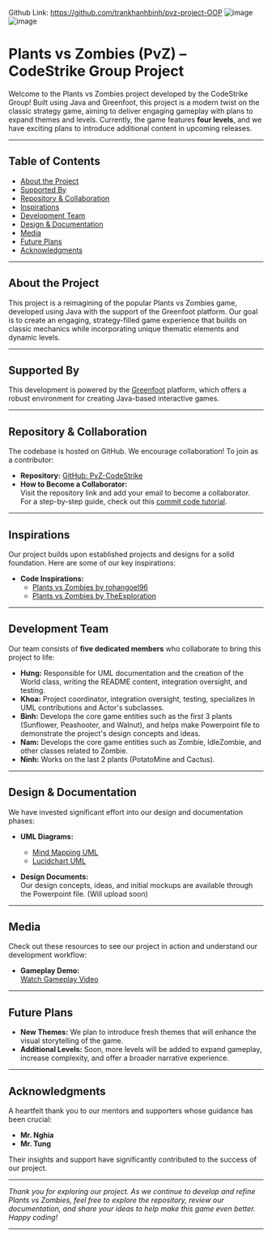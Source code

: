 Github Link: https://github.com/trankhanhbinh/pvz-project-OOP
![image](https://github.com/user-attachments/assets/f7cae485-b0c9-4a7c-b6cb-9b4104a12395)
![image](https://github.com/user-attachments/assets/e231da97-2f7a-49bf-9eaf-ddb5e0ebb3d6)

# Plants vs Zombies (PvZ) – CodeStrike Group Project

Welcome to the Plants vs Zombies project developed by the CodeStrike Group! Built using Java and Greenfoot, this project is a modern twist on the classic strategy game, aiming to deliver engaging gameplay with plans to expand themes and levels. Currently, the game features **four levels**, and we have exciting plans to introduce additional content in upcoming releases.

---

## Table of Contents

- [About the Project](#about-the-project)
- [Supported By](#supported-by)
- [Repository & Collaboration](#repository--collaboration)
- [Inspirations](#inspirations)
- [Development Team](#development-team)
- [Design & Documentation](#design--documentation)
- [Media](#media)
- [Future Plans](#future-plans)
- [Acknowledgments](#acknowledgments)

---

## About the Project

This project is a reimagining of the popular Plants vs Zombies game, developed using Java with the support of the Greenfoot platform. Our goal is to create an engaging, strategy-filled game experience that builds on classic mechanics while incorporating unique thematic elements and dynamic levels.

---

## Supported By

This development is powered by the [Greenfoot](https://www.greenfoot.org/overview) platform, which offers a robust environment for creating Java-based interactive games.

---

## Repository & Collaboration

The codebase is hosted on GitHub. We encourage collaboration! To join as a contributor:

- **Repository:** [GitHub: PvZ-CodeStrike](https://github.com/trankhanhbinh/pvz-project-OOP)
- **How to Become a Collaborator:**  
  Visit the repository link and add your email to become a collaborator.  
  For a step-by-step guide, check out this [commit code tutorial](https://www.youtube.com/watch?v=lYiE5lBS13E).

---

## Inspirations

Our project builds upon established projects and designs for a solid foundation. Here are some of our key inspirations:

- **Code Inspirations:**
  - [Plants vs Zombies by rohangoel96](https://github.com/rohangoel96/PlantsVsZombies-Game)
  - [Plants vs Zombies by TheExploration](https://github.com/TheExploration/Plants-Vs-Zombies)

---

## Development Team

Our team consists of **five dedicated members** who collaborate to bring this project to life:

- **Hưng:** Responsible for UML documentation and the creation of the World class, writing the README content, integration oversight, and testing.
- **Khoa:** Project coordinator, integration oversight, testing, specializes in UML contributions and Actor's subclasses.
- **Bình:** Develops the core game entities such as the first 3 plants (Sunflower, Peashooter, and Walnut), and helps make Powerpoint file to demonstrate the project's design concepts and ideas.
- **Nam:** Develops the core game entities such as Zombie, IdleZombie, and other classes related to Zombie.
- **Ninh:** Works on the last 2 plants (PotatoMine and Cactus).

---

## Design & Documentation

We have invested significant effort into our design and documentation phases:

- **UML Diagrams:**
  - [Mind Mapping UML](https://mm.tt/map/3724777316?t=MyTPSFwNut)
  - [Lucidchart UML](https://lucid.app/lucidchart/56a57a19-35bf-44cc-b69f-d08fca885885/edit?viewport_loc=-4305%2C-1748%2C4445%2C1909%2CHWEp-vi-RSFO&invitationId=inv_cd6f4b55-87e1-4e41-88ae-275bc3b4083b)

- **Design Documents:**  
  Our design concepts, ideas, and initial mockups are available through the Powerpoint file. (Will upload soon)

---

## Media

Check out these resources to see our project in action and understand our development workflow:

- **Gameplay Demo:**  
  [Watch Gameplay Video](https://www.youtube.com/watch?v=vKbh2-2IUVM)

---

## Future Plans

- **New Themes:** We plan to introduce fresh themes that will enhance the visual storytelling of the game.
- **Additional Levels:** Soon, more levels will be added to expand gameplay, increase complexity, and offer a broader narrative experience.

---

## Acknowledgments

A heartfelt thank you to our mentors and supporters whose guidance has been crucial:

- **Mr. Nghia**
- **Mr. Tung**

Their insights and support have significantly contributed to the success of our project.

---

*Thank you for exploring our project. As we continue to develop and refine Plants vs Zombies, feel free to explore the repository, review our documentation, and share your ideas to help make this game even better. Happy coding!*

---

    

